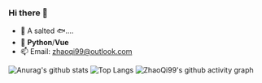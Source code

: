 ### Hi there 👋

- 🔭  A salted 🐟....
- 🌱 **Python**/**Vue**
- 📫 Email: [zhaoqi99@outlook.com](mailto:zhaoqi99@outlook.com)


![Anurag's github stats](https://github-readme-stats.vercel.app/api?username=zhaoqi99&show_icons=true&count_private=true&theme=buefy)
![Top Langs](https://github-readme-stats.vercel.app/api/top-langs/?username=zhaoqi99&layout=compact&theme=buefy)
![ZhaoQi99's github activity graph](https://activity-graph.herokuapp.com/graph?username=ZhaoQi99&theme=redical)
